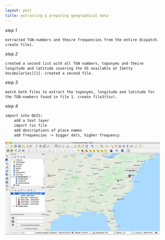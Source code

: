 ```yaml
---
layout: post
title: extracting & preparing geographical data
---
```



_step 1_

	extracted TGN-numbers and theire frequencies from the entire dispatch. create file1.
	
_step 2_

	created a second list with all TGN numbers, toponyms and theire longitude and latitude covering the US available at [Getty Vocabularies][1]. created a second file.
	
_step 3_

	match both files to extract the toponyms, longitude and latitude for the TGB-numbers found in file 1. create file3(tsv).
	
_step 4_

	import into QGIS:
		add a text layer
		import tsv file
		add descriptions of place names
		add frequencies -> bigger dots, higher frequency
		
![geomapping](https://raw.githubusercontent.com/suszette/suszette.github.io/master/img/Bildschirmfoto%202020-01-20%20um%2012.37.13.png)

[1]: (http://tgndownloads.getty.edu/default.aspx)
